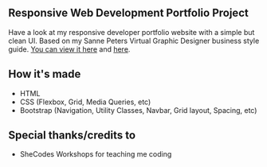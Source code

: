 ## Responsive Web Development Portfolio Project

Have a look at my responsive developer portfolio website with a simple but clean UI. Based on my Sanne Peters Virtual Graphic Designer business style guide.
[You can view it here](https://portfolio-project-092021.netlify.app) and [here](https://developer.sannepeters.com).

## How it's made

- HTML
- CSS (Flexbox, Grid, Media Queries, etc)
- Bootstrap (Navigation, Utility Classes, Navbar, Grid layout, Spacing, etc)

## Special thanks/credits to 
- SheCodes Workshops for teaching me coding
